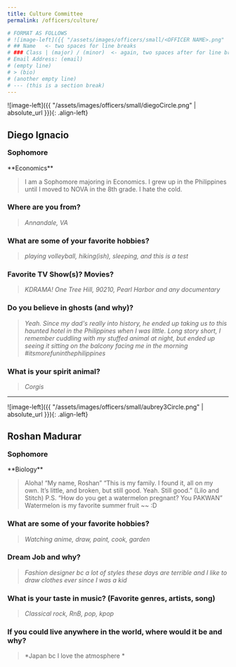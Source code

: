 ```yaml
---
title: Culture Committee
permalink: /officers/culture/

# FORMAT AS FOLLOWS
# ![image-left]({{ "/assets/images/officers/small/<OFFICER NAME>.png" | absolute_url }}){: .align-left}
# ## Name   <- two spaces for line breaks
# ### Class | (major) / (minor)  <- again, two spaces after for line breaks
# Email Address: (email)
# (empty line)
# > (bio)
# (another empty line)
# --- (this is a section break)
---
```


![image-left]({{ "/assets/images/officers/small/diegoCircle.png" | absolute_url }}){: .align-left}
## Diego Ignacio
<p style="margin-bottom: 0.45em; padding: 0"><a href="https://www.linkedin.com/in/nikko-tolentino-924b18126/" style="color: #494e48"><i class="fa fa-2x fa-fw fa-linkedin-square"></i></a>
<a href="https://www.instagram.com/diego.ignacio22/_" style="margin: 0; padding: 0"><i class="fa fa-2x fa-fw fa-instagram" style="color: #494e48"></i></a>
<a href="mailto:diegoi@vt.edu" style="margin: 0; padding: 0"><i class="fa fa-2x fa-fw fa-envelope" style="color: #494e48"></i></a></p>
<h3 style="margin-top: 0">Sophomore</h3>
**Economics**  

> I am a Sophomore majoring in Economics. I grew up in the Philippines until I moved to NOVA in the 8th grade. I hate the cold.

### **Where are you from?**
> *Annandale, VA*

### **What are some of your favorite hobbies?**

> *playing volleyball, hiking(ish), sleeping, and this is a test*

### **Favorite TV Show(s)? Movies?**

> *KDRAMA! One Tree Hill, 90210, Pearl Harbor and any documentary*

### **Do you believe in ghosts (and why)?**

> *Yeah. Since my dad's really into history, he ended up taking us to this haunted hotel in the Philippines when I was little. Long story short, I remember cuddling with my stuffed animal at night, but ended up seeing it sitting on the balcony facing me in the morning #itsmorefuninthephilippines*

### **What is your spirit animal?**

> *Corgis*

---

![image-left]({{ "/assets/images/officers/small/aubrey3Circle.png" | absolute_url }}){: .align-left}
## Roshan Madurar
<p style="margin-bottom: 0.45em; padding: 0"><a href="https://www.instagram.com/xi.xix.xcvii" style="margin: 0; padding: 0"><i class="fa fa-2x fa-fw fa-instagram" style="color: #494e48"></i></a>
<a href="mailto:rmadurar@vt.edu" style="margin: 0; padding: 0"><i class="fa fa-2x fa-fw fa-envelope" style="color: #494e48"></i></a></p>
<h3 style="margin-top: 0">Sophomore</h3>
**Biology**

> Aloha! “My name, Roshan”
“This is my family. I found it, all on my own. It’s little, and broken, but still good. Yeah. Still good.” (Lilo and Stitch)
P.S. “How do you get a watermelon pregnant? You PAKWAN” Watermelon is my favorite summer fruit ~~ :D

### **What are some of your favorite hobbies?**

> *Watching anime, draw, paint, cook, garden*

### **Dream Job and why?**

> *Fashion designer bc a lot of styles these days are terrible and I like to draw clothes ever since I was a kid*

### **What is your taste in music? (Favorite genres, artists, song)**

> *Classical rock, RnB, pop, kpop*

### **If you could live anywhere in the world, where would it be and why?**

> *Japan bc I love the atmosphere *
